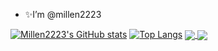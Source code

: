 - ✨I’m @millen2223

[![Millen2223's GitHub stats](https://github-readme-stats.vercel.app/api?username=millen2223&show_icons=true&theme=tokyonight)](https://github.com/millen2223/github-readme-stats)
[![Top Langs](https://github-readme-stats.vercel.app/api/top-langs/?username=millen2223&layout=compact)](https://github.com/millen2223/github-readme-stats)
<a href="https://github.com/anuraghazra/github-readme-stats">
  <img align="center" src="https://github-readme-stats.vercel.app/api/pin/?username=anuraghazra&repo=github-readme-stats" />
</a>
<a href="https://github.com/anuraghazra/convoychat">
  <img align="center" src="https://github-readme-stats.vercel.app/api/pin/?username=anuraghazra&repo=convoychat" />
</a>

<!---
millen2223/millen2223 is a ✨ special ✨ repository because its `README.md` (this file) appears on your GitHub profile.
You can click the Preview link to take a look at your changes.
important links
https://www.rstudio.com/resources/cheatsheets/ 
https://shiny.rstudio.com/tutorial/
https://shiny.rstudio.com/articles/
https://github.com/echasnovski
--->
